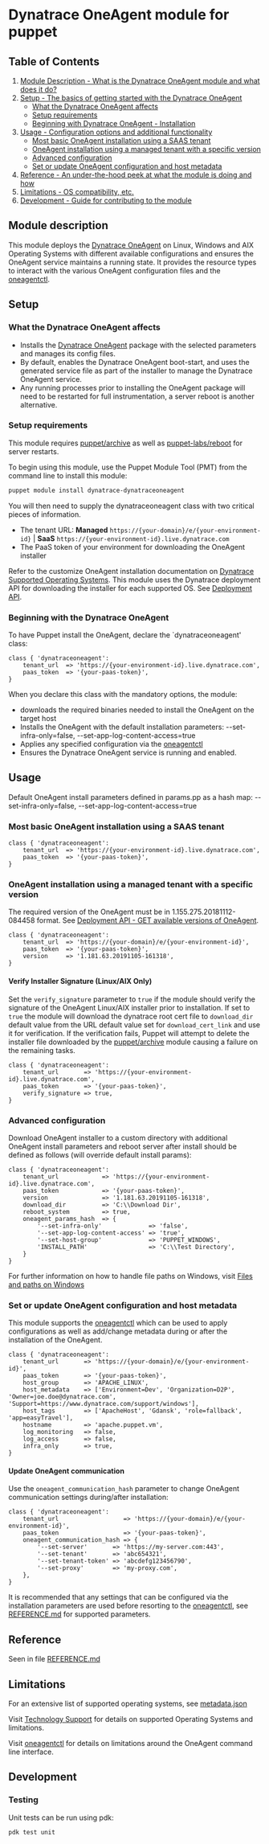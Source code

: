 # Dynatrace OneAgent module for puppet

## Table of Contents

1. [Module Description - What is the Dynatrace OneAgent module and what does it do?](#module-description)
1. [Setup - The basics of getting started with the Dynatrace OneAgent](#setup)
    * [What the Dynatrace OneAgent affects](#what-the-dynatrace-oneagent-affects)
    * [Setup requirements](#setup-requirements)
    * [Beginning with Dynatrace OneAgent - Installation](#beginning-with-the-dynatrace-oneagent)
1. [Usage - Configuration options and additional functionality](#usage)
    * [Most basic OneAgent installation using a SAAS tenant](#most-basic-oneagent-installation-using-a-saas-tenant)
    * [OneAgent installation using a managed tenant with a specific version](#oneagent-installation-using-a-managed-tenant-with-a-specific-version)
    * [Advanced configuration](#advanced-configuration)
    * [Set or update OneAgent configuration and host metadata](#set-or-update-oneagent-configuration-and-host-metadata)
1. [Reference - An under-the-hood peek at what the module is doing and how](#reference)
1. [Limitations - OS compatibility, etc.](#limitations)
1. [Development - Guide for contributing to the module](#development)

## Module description

This module deploys the [Dynatrace OneAgent] on Linux, Windows and AIX Operating
Systems with different available configurations and ensures the OneAgent service
maintains a running state. It provides the resource types to interact with the
various OneAgent configuration files and the [oneagentctl].

## Setup

### What the Dynatrace OneAgent affects

* Installs the [Dynatrace OneAgent] package with the selected parameters and
  manages its config files.
* By default, enables the Dynatrace OneAgent boot-start, and uses the generated
  service file as part of the installer to manage the Dynatrace OneAgent
  service.
* Any running processes prior to installing the OneAgent package will need to be
  restarted for full instrumentation, a server reboot is another alternative.

### Setup requirements

This module requires [puppet/archive] as well as [puppet-labs/reboot] for server
restarts.

To begin using this module, use the Puppet Module Tool (PMT) from the command
line to install this module:

```bash
puppet module install dynatrace-dynatraceoneagent
```

You will then need to supply the dynatraceoneagent class with two critical
pieces of information.

* The tenant URL: **Managed** `https://{your-domain}/e/{your-environment-id}` |
  **SaaS** `https://{your-environment-id}.live.dynatrace.com`
* The PaaS token of your environment for downloading the OneAgent installer

Refer to the customize OneAgent installation documentation on [Dynatrace
Supported Operating Systems]. This module uses the Dynatrace deployment API for
downloading the installer for each supported OS. See [Deployment API].

### Beginning with the Dynatrace OneAgent

To have Puppet install the OneAgent, declare the `dynatraceoneagent' class:

``` puppet
class { 'dynatraceoneagent':
    tenant_url  => 'https://{your-environment-id}.live.dynatrace.com',
    paas_token  => '{your-paas-token}',
}
```

When you declare this class with the mandatory options, the module:

* downloads the required binaries needed to install the OneAgent on the target
  host
* Installs the OneAgent with the default installation parameters:
  --set-infra-only=false, --set-app-log-content-access=true
* Applies any specified configuration via the [oneagentctl]
* Ensures the Dynatrace OneAgent service is running and enabled.

## Usage

Default OneAgent install parameters defined in params.pp as a hash map:
--set-infra-only=false, --set-app-log-content-access=true

### Most basic OneAgent installation using a SAAS tenant

``` puppet
class { 'dynatraceoneagent':
    tenant_url  => 'https://{your-environment-id}.live.dynatrace.com',
    paas_token  => '{your-paas-token}',
}
```

### OneAgent installation using a managed tenant with a specific version

The required version of the OneAgent must be in 1.155.275.20181112-084458
format. See [Deployment API - GET available versions of OneAgent].

``` puppet
class { 'dynatraceoneagent':
    tenant_url  => 'https://{your-domain}/e/{your-environment-id}',
    paas_token  => '{your-paas-token}',
    version     => '1.181.63.20191105-161318',
}
```

#### Verify Installer Signature (Linux/AIX Only)

Set the `verify_signature` parameter to `true` if the module should verify the
signature of the OneAgent Linux/AIX installer prior to installation. If set to
`true` the module will download the dynatrace root cert file to `download_dir`
default value from the URL default value set for `download_cert_link` and use it
for verification. If the verification fails, Puppet will attempt to delete the
installer file downloaded by the [puppet/archive] module causing a failure on
the remaining tasks.

``` puppet
class { 'dynatraceoneagent':
    tenant_url       => 'https://{your-environment-id}.live.dynatrace.com',
    paas_token       => '{your-paas-token}',
    verify_signature => true,
}
```

### Advanced configuration

Download OneAgent installer to a custom directory with additional OneAgent
install parameters and reboot server after install should be defined as follows
(will override default install params):

``` puppet
class { 'dynatraceoneagent':
    tenant_url            => 'https://{your-environment-id}.live.dynatrace.com',
    paas_token            => '{your-paas-token}',
    version               => '1.181.63.20191105-161318',
    download_dir          => 'C:\\Download Dir',
    reboot_system         => true,
    oneagent_params_hash  => {
        '--set-infra-only'             => 'false',
        '--set-app-log-content-access' => 'true',
        '--set-host-group'             => 'PUPPET_WINDOWS',
        'INSTALL_PATH'                 => 'C:\\Test Directory',
    }
}
```

For further information on how to handle file paths on Windows, visit [Files and paths on Windows]

### Set or update OneAgent configuration and host metadata

This module supports the [oneagentctl] which can be used to apply configurations
as well as add/change metadata during or after the installation of the OneAgent.

``` puppet
class { 'dynatraceoneagent':
    tenant_url       => 'https://{your-domain}/e/{your-environment-id}',
    paas_token       => '{your-paas-token}',
    host_group       => 'APACHE_LINUX',
    host_metadata    => ['Environment=Dev', 'Organization=D2P', 'Owner=joe.doe@dynatrace.com', 'Support=https://www.dynatrace.com/support/windows'],
    host_tags        => ['ApacheHost', 'Gdansk', 'role=fallback', 'app=easyTravel'],
    hostname         => 'apache.puppet.vm',
    log_monitoring   => false,
    log_access       => false,
    infra_only       => true,
}
```

#### Update OneAgent communication

Use the `oneagent_communication_hash` parameter to change OneAgent communication
settings during/after installation:

``` puppet
class { 'dynatraceoneagent':
    tenant_url                  => 'https://{your-domain}/e/{your-environment-id}',
    paas_token                  => '{your-paas-token}',
    oneagent_communication_hash => {
        '--set-server'       => 'https://my-server.com:443',
        '--set-tenant'       => 'abc654321',
        '--set-tenant-token' => 'abcdefg123456790',
        '--set-proxy'        => 'my-proxy.com',
    },
}
```

It is recommended that any settings that can be configured via the installation
parameters are used before resorting to the [oneagentctl], see [REFERENCE.md]
for supported parameters.

## Reference

Seen in file [REFERENCE.md]

## Limitations

For an extensive list of supported operating systems, see [metadata.json]

Visit [Technology Support] for details on supported Operating Systems and limitations.

Visit [oneagentctl] for details on limitations around the OneAgent command line interface.

## Development

### Testing

Unit tests can be run using pdk:

```bash
pdk test unit
```

[Dynatrace OneAgent]: https://www.dynatrace.com/support/help/setup-and-configuration/dynatrace-oneagent/
[REFERENCE.md]: ./REFERENCE.md
[puppet/archive]: https://forge.puppet.com/puppet/archive
[puppet-labs/reboot]: https://forge.puppet.com/modules/puppetlabs/reboot
[puppetlabs-powershell]: https://forge.puppet.com/modules/puppetlabs/powershell
[dynatrace/dynatraceoneagent]:https://forge.puppet.com/dynatrace/dynatraceoneagent
[Deployment API]: https://www.dynatrace.com/support/help/extend-dynatrace/dynatrace-api/environment-api/deployment/
[Dynatrace Supported Operating Systems]:https://www.dynatrace.com/support/help/technology-support/operating-systems/
[Deployment API - GET available versions of OneAgent]: https://www.dynatrace.com/support/help/extend-dynatrace/dynatrace-api/environment-api/deployment/oneagent/get-available-versions/
[Files and paths on Windows]: https://puppet.com/docs/puppet/6/lang_windows_file_paths.html
[oneagentctl]: https://www.dynatrace.com/support/help/setup-and-configuration/dynatrace-oneagent/oneagent-configuration-via-command-line-interface
[metadata.json]: ./metadata.json
[Technology Support]: https://www.dynatrace.com/support/help/technology-support/operating-systems/
